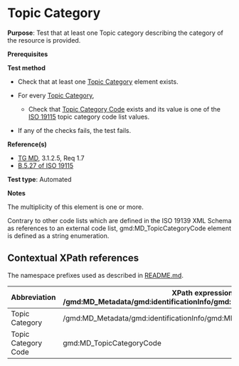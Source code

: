# Topic Category 

**Purpose**: Test that at least one Topic category describing the category of the resource is provided.

**Prerequisites**

**Test method**

* Check that at least one [Topic Category](#topicCategory) element exists.

* For every [Topic Category](#topicCategory),

    * Check that [Topic Category Code](#topicCategoryCode) exists and its value is one of the [ISO 19115](http://inspire.ec.europa.eu/metadata-codelist/TopicCategory) topic category code list values.

* If any of the checks fails, the test fails.

**Reference(s)**	 

* [TG MD](./README.md#ref_TG_MD), 3.1.2.5, Req 1.7
* [B.5.27 of ISO 19115](http://inspire.ec.europa.eu/metadata-codelist/TopicCategory)

**Test type**: Automated

**Notes**

The multiplicity of this element is one or more.

Contrary to other code lists which are defined in the ISO 19139 XML Schema as references to an external code list, gmd:MD_TopicCategoryCode element is defined as a string enumeration.

## Contextual XPath references

The namespace prefixes used as described in [README.md](./README.md#namespaces).

Abbreviation                                   |  XPath expression (relative to /gmd:MD_Metadata/gmd:identificationInfo/gmd:MD_DataIdentification/gmd:topicCategory)
-----------------------------------------------| -------------------------------------------------------------------------
<a name="topicCategory"></a> Topic Category  | /gmd:MD_Metadata/gmd:identificationInfo/gmd:MD_DataIdentification/gmd:topicCategory
<a name="topicCategoryCode"></a> Topic Category Code  | gmd:MD_TopicCategoryCode
